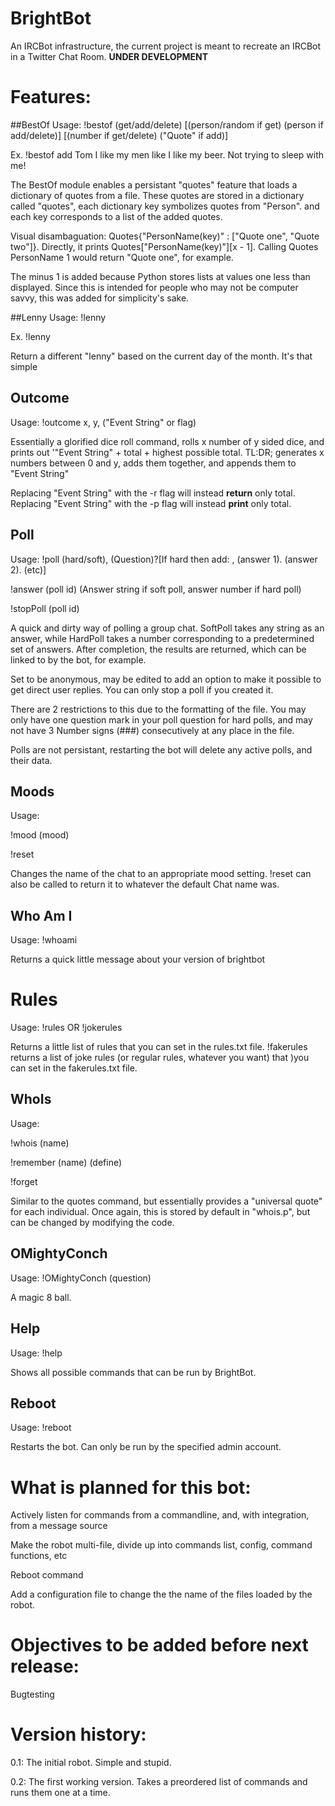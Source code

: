 # BrightBot
An IRCBot infrastructure, the current project is meant to recreate an IRCBot in a Twitter Chat Room. **UNDER DEVELOPMENT**

# Features:
##BestOf
Usage: !bestof (get/add/delete) [(person/random if get) (person if add/delete)] [(number if get/delete) ("Quote" if add)]

Ex. !bestof add Tom I like my men like I like my beer. Not trying to sleep with me!

The BestOf module enables a persistant "quotes" feature that loads a dictionary of quotes from a file. These quotes are stored in  a dictionary called "quotes", each dictionary key symbolizes quotes from "Person". and each key corresponds to a list of the added quotes.

Visual disambaguation: Quotes{"PersonName(key)" : ["Quote one", "Quote two"]}. Directly, it prints Quotes["PersonName(key)"][x - 1]. Calling Quotes PersonName 1 would return "Quote one", for example.

The minus 1 is added because Python stores lists at values one less than displayed. Since this is intended for people who may not be computer savvy, this was added for simplicity's sake.

##Lenny
Usage: !lenny

Ex. !lenny

Return a different "lenny" based on the current day of the month. It's that simple

## Outcome
Usage: !outcome x, y, ("Event String" or flag)

Essentially a glorified dice roll command, rolls x number of y sided dice, and prints out '"Event String" + total + highest possible total. TL:DR; generates x numbers between 0 and y, adds them together, and appends them to  "Event String"

Replacing "Event String" with the -r flag will instead **return** only total.
Replacing "Event String" with the -p flag will instead **print** only total.

## Poll
Usage: !poll (hard/soft), (Question)?[If hard then add: , (answer 1). (answer 2). (etc)]

!answer (poll id) (Answer string if soft poll, answer number if hard poll)

!stopPoll (poll id)

A quick and dirty way of polling a group chat. SoftPoll takes any string as an answer, while HardPoll takes a number
corresponding to a predetermined set of answers. After completion, the results are returned, which can be linked to 
by the bot, for example. 

Set to be anonymous, may be edited to add an option to make it possible to get direct user replies. You can only stop a poll
if you created it.

There are 2 restrictions to this due to the formatting of the file. You may only have one question mark in your poll 
question for hard polls, and may not have 3 Number signs (###) consecutively at any place in the  file.

Polls are not persistant, restarting the bot will delete any active polls, and their data.

## Moods
Usage: 

!mood (mood)

!reset

Changes the name of the chat to an appropriate mood setting. !reset can also be called to return it to whatever the default
Chat name was. 

## Who Am I
Usage: !whoami

Returns a quick little message about your version of brightbot

# Rules 
Usage: !rules OR !jokerules

Returns a little list of rules that you can set in the rules.txt file. !fakerules returns a list of joke rules (or regular rules, whatever you want) that )you can set in the fakerules.txt file. 

## WhoIs
Usage: 

!whois (name)

!remember (name) (define)

!forget

Similar to the quotes command, but essentially provides a "universal quote" for each individual. Once again, this is stored by default in "whois.p", but can be changed by modifying the code. 

## OMightyConch

Usage: !OMightyConch (question)

A magic 8 ball.

## Help

Usage: !help

Shows all possible commands that can be run by BrightBot.

## Reboot

Usage: !reboot

Restarts the bot. Can only be run by the specified admin account.

# What is  planned for this bot:

Actively listen for commands from a commandline, and, with integration, from a message source

Make the robot multi-file, divide up into commands list, config, command functions, etc

Reboot command

Add a configuration file to change the the name of the files loaded by the robot.

# Objectives to be added before next release:

Bugtesting

# Version history:

0.1: The initial robot. Simple and stupid.

0.2: The first working version. Takes a preordered list of commands and runs them one at a time. 
